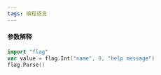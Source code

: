 ```yaml
---
tags: 编程语言
---
```




#### 参数解释

```go
import "flag"
var value = flag.Int("name", 0, "help message")
flag.Parse()
```